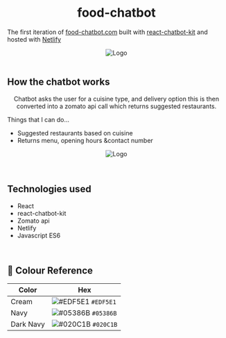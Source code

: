 <h1 align="center">
  food-chatbot
</h1>
<p align="center">
  
  The first iteration of <a href="https://food-chatbot.netlify.app/" target="_blank">food-chatbot.com</a> built with <a href="https://fredrikoseberg.github.io/react-chatbot-kit-docs/" target="_blank">react-chatbot-kit</a> and hosted with <a href="https://www.netlify.com/" target="_blank">Netlify</a>
</p>
<div align="center">
  <img alt="Logo" src="https://raw.githubusercontent.com/rykumar13/react-food-chatbot-website/master/src/images/website_screenshot.png" />
</div>
<br>
<h2> How the chatbot works</h2>
<p align="center">
  Chatbot asks the user for a cuisine type, and delivery option this is then converted into a zomato api call which returns suggested restaurants.
  <div align="center">
</div>
  Things that I can do...
      <ul>
     <li>Suggested restaurants based on cuisine</li>
     <li>Returns menu, opening hours &contact number</li>
    </ul>
</p>
<p align="center">
<img alt="Logo" src="https://raw.githubusercontent.com/rykumar13/react-food-chatbot-website/master/chatbot1.gif" />
  </p>
<br>
<h2>
Technologies used
  </h2>
  <p> 
    <ul>
     <li>React</li>
     <li>react-chatbot-kit</li>
      <li>Zomato api</li>
      <li>Netlify</li>
      <li>Javascript ES6</li>
    </ul>
  </p>
<br>
<h2>
🎨 Colour Reference
</h2>

| Color          | Hex                                                                |
| -------------- | ------------------------------------------------------------------ |
| Cream          | ![#EDF5E1](https://via.placeholder.com/10/EDF5E1?text=+) `#EDF5E1` |
| Navy           | ![#05386B](https://via.placeholder.com/10/05386B?text=+) `#05386B` |
| Dark Navy      | ![#020C1B](https://via.placeholder.com/10/05386B?text=+) `#020C1B` |

